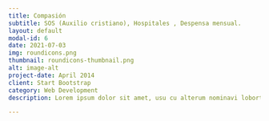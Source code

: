 ```yaml
---
title: Compasión
subtitle: SOS (Auxilio cristiano), Hospitales , Despensa mensual. 
layout: default
modal-id: 6
date: 2021-07-03
img: roundicons.png
thumbnail: roundicons-thumbnail.png
alt: image-alt
project-date: April 2014
client: Start Bootstrap
category: Web Development
description: Lorem ipsum dolor sit amet, usu cu alterum nominavi lobortis. At duo novum diceret. Tantas apeirian vix et, usu sanctus postulant inciderint ut, populo diceret necessitatibus in vim. Cu eum dicam feugiat noluisse.

---
```

